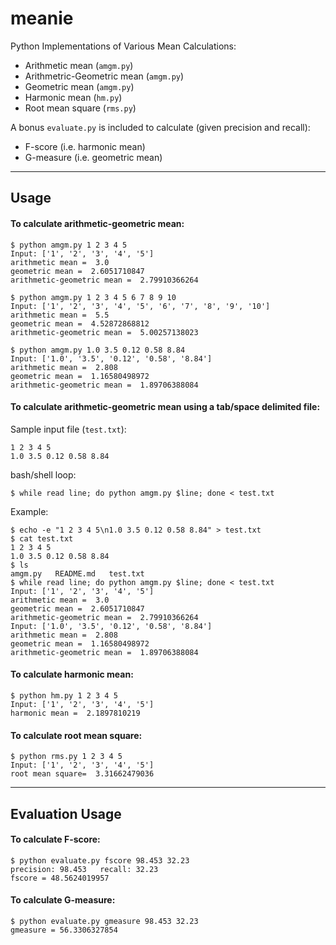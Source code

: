meanie
======

Python Implementations of Various Mean Calculations:
* Arithmetic mean (`amgm.py`)
* Arithmetric-Geometric mean (`amgm.py`)
* Geometric mean (`amgm.py`)
* Harmonic mean (`hm.py`)
* Root mean square (`rms.py`)

A bonus `evaluate.py` is included to calculate (given precision and recall):
* F-score (i.e. harmonic mean)
* G-measure (i.e. geometric mean)

***

Usage
------

#### To calculate arithmetic-geometric mean: 

```
$ python amgm.py 1 2 3 4 5
Input: ['1', '2', '3', '4', '5']
arithmetic mean =  3.0
geometric mean =  2.6051710847
arithmetic-geometric mean =  2.79910366264

$ python amgm.py 1 2 3 4 5 6 7 8 9 10
Input: ['1', '2', '3', '4', '5', '6', '7', '8', '9', '10']
arithmetic mean =  5.5
geometric mean =  4.52872868812
arithmetic-geometric mean =  5.00257138023

$ python amgm.py 1.0 3.5 0.12 0.58 8.84
Input: ['1.0', '3.5', '0.12', '0.58', '8.84']
arithmetic mean =  2.808
geometric mean =  1.16580498972
arithmetic-geometric mean =  1.89706388084
```

#### To calculate arithmetic-geometric mean using a tab/space delimited file:

Sample input file (`test.txt`):

```
1 2 3 4 5
1.0 3.5 0.12 0.58 8.84
```
bash/shell loop:

```
$ while read line; do python amgm.py $line; done < test.txt
```

Example:

```
$ echo -e "1 2 3 4 5\n1.0 3.5 0.12 0.58 8.84" > test.txt
$ cat test.txt
1 2 3 4 5
1.0 3.5 0.12 0.58 8.84
$ ls
amgm.py   README.md   test.txt
$ while read line; do python amgm.py $line; done < test.txt
Input: ['1', '2', '3', '4', '5']
arithmetic mean =  3.0
geometric mean =  2.6051710847
arithmetic-geometric mean =  2.79910366264
Input: ['1.0', '3.5', '0.12', '0.58', '8.84']
arithmetic mean =  2.808
geometric mean =  1.16580498972
arithmetic-geometric mean =  1.89706388084
```


#### To calculate harmonic mean:
```
$ python hm.py 1 2 3 4 5
Input: ['1', '2', '3', '4', '5']
harmonic mean =  2.1897810219
```

#### To calculate root mean square:
```
$ python rms.py 1 2 3 4 5
Input: ['1', '2', '3', '4', '5']
root mean square=  3.31662479036
```

***

Evaluation Usage
----------------

#### To calculate F-score:
```
$ python evaluate.py fscore 98.453 32.23
precision: 98.453 	recall: 32.23
fscore = 48.5624019957
```

#### To calculate G-measure:
```
$ python evaluate.py gmeasure 98.453 32.23
gmeasure = 56.3306327854
```


